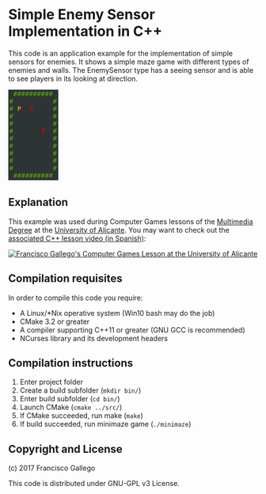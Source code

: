# Simple Enemy Sensor Implementation in C++

This code is an application example for the implementation of simple sensors for enemies. It shows a simple maze game with different types of enemies and walls. The EnemySensor type has a seeing sensor and is able to see players in its looking at direction.

![Screenshot of an enemy looking at a Player using its sight sensor](/media/gamescr00.png?raw=true "An enemy sees a player and stops moving, exemplifying the sight sensor implementation")


## Explanation

This example was used during Computer Games lessons of the [Multimedia Degree](https://cvnet.cpd.ua.es/webcvnet/planestudio/planEstudioND.aspx?plan=C205&lengua=E&caca=2016-17) at the [University of Alicante](http://www.ua.es). You may want to check out the [associated C++ lesson video (in Spanish)](https://youtu.be/):

[![Francisco Gallego's Computer Games Lesson at the University of Alicante](https://img.youtube.com/vi/xxxxx/0.jpg "Watch Francisco Gallego's lesson on Computer Games at the University of Alicante (in Spanish)")](https://youtu.be/)

## Compilation requisites

In order to compile this code you require:
- A Linux/*Nix operative system (Win10 bash may do the job)
- CMake 3.2 or greater
- A compiler supporting C++11 or greater (GNU GCC is recommended)
- NCurses library and its development headers

## Compilation instructions

1. Enter project folder
2. Create a build subfolder (`mkdir bin/`)
3. Enter build subfolder (`cd bin/`)
4. Launch CMake (`cmake ../src/`)
5. If CMake succeeded, run make (`make`)
6. If build succeeded, run minimaze game (`./minimaze`)

## Copyright and License

(c) 2017 Francisco Gallego 

This code is distributed under GNU-GPL v3 License.
